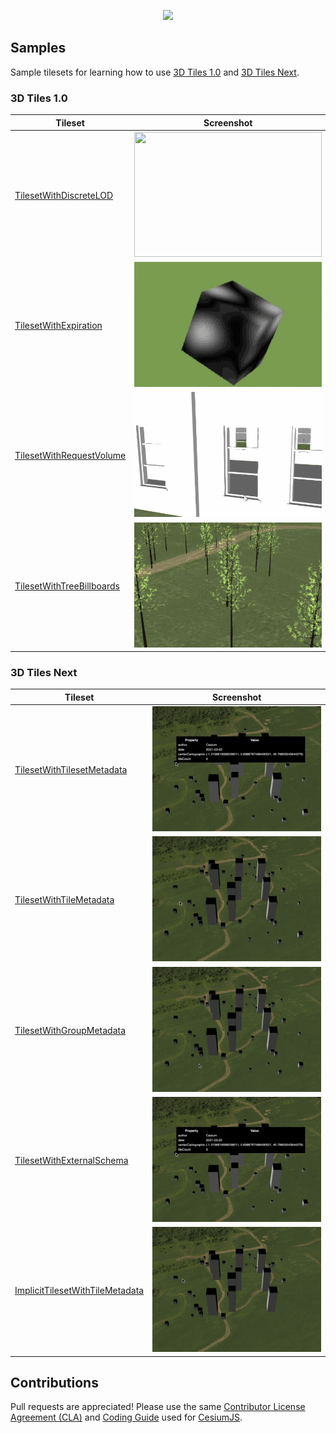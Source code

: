 <p align="center"><img src="https://github.com/CesiumGS/3d-tiles/blob/main/figures/Cesium3DTiles.png" /></p>


## Samples


Sample tilesets for learning how to use [3D Tiles 1.0](https://github.com/CesiumGS/3d-tiles) and [3D Tiles Next](https://github.com/CesiumGS/3d-tiles/tree/main/next).

### 3D Tiles 1.0

| Tileset | Screenshot |
| - | - |
| [TilesetWithDiscreteLOD](1.0/TilesetWithDiscreteLOD/README.md) | <img src="1.0/TilesetWithDiscreteLOD/screenshot/screenshot.gif" width="300" height="200"> |
| [TilesetWithExpiration](1.0/TilesetWithExpiration/README.md) | <img src="1.0/TilesetWithExpiration/screenshot/screenshot.gif" width="300" height="200"> |
| [TilesetWithRequestVolume](1.0/TilesetWithRequestVolume/README.md) | <img src="1.0/TilesetWithRequestVolume/screenshot/screenshot.gif" width="300" height="200"> |
| [TilesetWithTreeBillboards](1.0/TilesetWithTreeBillboards/README.md) | <img src="1.0/TilesetWithTreeBillboards/screenshot/screenshot.gif" width="300" height="200"> |


### 3D Tiles Next

| Tileset | Screenshot |
| - | - |
| [TilesetWithTilesetMetadata](next/TilesetWithTilesetMetadata/README.md) | <img src="next/TilesetWithTilesetMetadata/screenshot/TilesetWithTilesetMetadata.gif" width="300" height="200"> |
| [TilesetWithTileMetadata](next/TilesetWithTileMetadata/README.md) | <img src="next/TilesetWithTileMetadata/screenshot/TilesetWithTileMetadata.gif" width="300" height="200"> |
| [TilesetWithGroupMetadata](next/TilesetWithGroupMetadata/README.md) | <img src="next/TilesetWithGroupMetadata/screenshot/TilesetWithGroupMetadata.gif" width="300" height="200"> |
| [TilesetWithExternalSchema](next/TilesetWithExternalSchema/README.md) | <img src="next/TilesetWithExternalSchema/screenshot/TilesetWithExternalSchema.gif" width="300" height="200"> |
| [ImplicitTilesetWithTileMetadata](next/ImplicitTilesetWithTileMetadata/README.md) | <img src="next/ImplicitTilesetWithTileMetadata/screenshot/ImplicitWithTileMetadata.gif" width="300" height="200"> |

## Contributions

Pull requests are appreciated!  Please use the same [Contributor License Agreement (CLA)](https://github.com/CesiumGS/cesium/blob/main/CONTRIBUTING.md) and [Coding Guide](https://github.com/CesiumGS/cesium/blob/main/Documentation/Contributors/CodingGuide/README.md) used for [CesiumJS](https://cesium.com/cesiumjs/).

